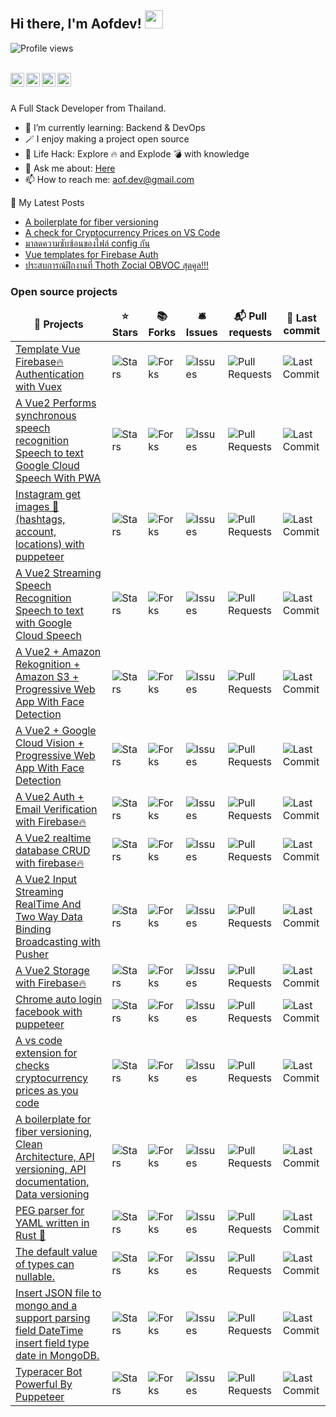 ## Hi there, I'm Aofdev! <img src="https://media.giphy.com/media/ggRRQe8moeCp0hNb6z/giphy.gif" width="29px"> 
![Profile views](https://gpvc.arturio.dev/aofdev)

<br/>
<a href="https://twitter.com/aof_dev">
  <img align="left" alt="aofdev | Twitter" width="22px" src="https://cdn.jsdelivr.net/npm/simple-icons@v3/icons/twitter.svg" />
</a>
<a href="https://www.linkedin.com/in/visarut-phusua-175820158/">
  <img align="left" alt="Visarut Phusua Linkdein" width="22px" src="https://cdn.jsdelivr.net/npm/simple-icons@v3/icons/linkedin.svg" />
</a>
<a href="https://leetcode.com/aofdev/">
  <img align="left" alt="aofdev Leetcode" width="22px" src="https://cdn.jsdelivr.net/npm/simple-icons@v3/icons/leetcode.svg" />
</a>
<a href="https://dev.to/aofdev/">
  <img align="left" alt="aofdev dev" width="22px" src="https://img.icons8.com/windows/32/000000/dev.png" />
</a>
<br/>
<br/>

A Full Stack Developer from Thailand.
<br/>

- 🌱 I’m currently learning: Backend & DevOps
- 🪄 I enjoy making a project open source
- 🎯 Life Hack: Explore 🔥 and Explode 💣 with knowledge
- 💬 Ask me about: [Here](https://github.com/aofdev/aofdev/issues)
- 📫 How to reach me: aof.dev@gmail.com

📝 My Latest Posts
- [A boilerplate for fiber versioning](https://dev.to/aofdev/a-boilerplate-for-fiber-versioning-2ng9)
- [A check for Cryptocurrency Prices on VS Code](https://dev.to/aofdev/a-check-for-cryptocurrency-prices-on-vs-code-5h16)
- [มาลดความซับซ้อนของไฟล์ config กัน](https://aofdev.medium.com/%E0%B8%A1%E0%B8%B2%E0%B8%A5%E0%B8%94%E0%B8%84%E0%B8%A7%E0%B8%B2%E0%B8%A1%E0%B8%8B%E0%B8%B1%E0%B8%9A%E0%B8%8B%E0%B9%89%E0%B8%AD%E0%B8%99%E0%B8%82%E0%B8%AD%E0%B8%87%E0%B9%84%E0%B8%9F%E0%B8%A5%E0%B9%8C-config-%E0%B8%81%E0%B8%B1%E0%B8%99-2d1aa5e1d562)
- [Vue templates for Firebase Auth](https://dev.to/aofdev/vue-templates-for-firebase-auth--30n2)
- [ประสบการณ์ฝึกงานที่ Thoth Zocial OBVOC สุดคูล!!!](https://aofdev.medium.com/%E0%B8%9B%E0%B8%A3%E0%B8%B0%E0%B8%AA%E0%B8%9A%E0%B8%81%E0%B8%B2%E0%B8%A3%E0%B8%93%E0%B9%8C%E0%B8%9D%E0%B8%B6%E0%B8%81%E0%B8%87%E0%B8%B2%E0%B8%99%E0%B8%97%E0%B8%B5%E0%B9%88-thoth-zocial-%E0%B8%AA%E0%B8%B8%E0%B8%94%E0%B8%84%E0%B8%B9%E0%B8%A5-248bf38692aa)

<h3>Open source projects</h3>
<table>
  <thead align="center">
    <tr border: none;>
      <td><b>🎁 Projects</b></td>
      <td><b>⭐ Stars</b></td>
      <td><b>📚 Forks</b></td>
      <td><b>🛎 Issues</b></td>
      <td><b>📬 Pull requests</b></td>
      <td><b>📆 Last commit</b></td>
    </tr>
  </thead>
  <tbody>
    <tr>
      <td><a href="https://github.com/aofdev/vue-firebase-auth-vuex">Template Vue Firebase🔥 Authentication with Vuex</a></td>
      <td><img alt="Stars" src="https://img.shields.io/github/stars/aofdev/vue-firebase-auth-vuex?style=flat-square&labelColor=343b41"/></td>
      <td><img alt="Forks" src="https://img.shields.io/github/forks/aofdev/vue-firebase-auth-vuex?style=flat-square&labelColor=343b41"/></td>
      <td><img alt="Issues" src="https://img.shields.io/github/issues/aofdev/vue-firebase-auth-vuex?style=flat-square"/></td>
      <td><img alt="Pull Requests" src="https://img.shields.io/github/issues-pr/aofdev/vue-firebase-auth-vuex?style=flat-square"/></td>
      <td><img alt="Last Commit" src="https://img.shields.io/github/last-commit/aofdev/vue-firebase-auth-vuex?style=flat-square"/></td>
    </tr>
	  <tr>
      <td><a href="https://github.com/aofdev/vue-pwa-speech">A Vue2 Performs synchronous speech recognition Speech to text Google Cloud Speech With PWA</a></td>
      <td><img alt="Stars" src="https://img.shields.io/github/stars/aofdev/vue-pwa-speech?style=flat-square&labelColor=343b41"/></td>
      <td><img alt="Forks" src="https://img.shields.io/github/forks/aofdev/vue-pwa-speech?style=flat-square&labelColor=343b41"/></td>
      <td><img alt="Issues" src="https://img.shields.io/github/issues/aofdev/vue-pwa-speech?style=flat-square"/></td>
      <td><img alt="Pull Requests" src="https://img.shields.io/github/issues-pr/aofdev/vue-pwa-speech?style=flat-square"/></td>
      <td><img alt="Last Commit" src="https://img.shields.io/github/last-commit/aofdev/vue-pwa-speech?style=flat-square"/></td>
    </tr>
	  <tr>
      <td><a href="https://github.com/aofdev/instagram-get-images">Instagram get images 🌄 (hashtags, account, locations) with puppeteer
     </a></td>
      <td><img alt="Stars" src="https://img.shields.io/github/stars/aofdev/instagram-get-images?style=flat-square&labelColor=343b41"/></td>
      <td><img alt="Forks" src="https://img.shields.io/github/forks/aofdev/instagram-get-images?style=flat-square&labelColor=343b41"/></td>
      <td><img alt="Issues" src="https://img.shields.io/github/issues/aofdev/instagram-get-images?style=flat-square"/></td>
      <td><img alt="Pull Requests" src="https://img.shields.io/github/issues-pr/aofdev/instagram-get-images?style=flat-square"/></td>
      <td><img alt="Last Commit" src="https://img.shields.io/github/last-commit/aofdev/instagram-get-images?style=flat-square"/></td>
    </tr>
	  <tr>
      <td><a href="https://github.com/aofdev/vue-speech-streaming">A Vue2 Streaming Speech Recognition Speech to text with Google Cloud Speech
      </a></td>
      <td><img alt="Stars" src="https://img.shields.io/github/stars/aofdev/vue-speech-streaming?style=flat-square&labelColor=343b41"/></td>
      <td><img alt="Forks" src="https://img.shields.io/github/forks/aofdev/vue-speech-streaming?style=flat-square&labelColor=343b41"/></td>
      <td><img alt="Issues" src="https://img.shields.io/github/issues/aofdev/vue-speech-streaming?style=flat-square"/></td>
      <td><img alt="Pull Requests" src="https://img.shields.io/github/issues-pr/aofdev/vue-speech-streaming?style=flat-square"/></td>
      <td><img alt="Last Commit" src="https://img.shields.io/github/last-commit/aofdev/vue-speech-streaming?style=flat-square"/></td>
    </tr>
	  <tr>
      <td><a href="https://github.com/aofdev/vue-pwa-rekognition">A Vue2 + Amazon Rekognition + Amazon S3 + Progressive Web App With Face Detection
      </a></td>
      <td><img alt="Stars" src="https://img.shields.io/github/stars/aofdev/vue-pwa-rekognition?style=flat-square&labelColor=343b41"/></td>
      <td><img alt="Forks" src="https://img.shields.io/github/forks/aofdev/vue-pwa-rekognition?style=flat-square&labelColor=343b41"/></td>
      <td><img alt="Issues" src="https://img.shields.io/github/issues/aofdev/vue-pwa-rekognition?style=flat-square"/></td>
      <td><img alt="Pull Requests" src="https://img.shields.io/github/issues-pr/aofdev/vue-pwa-rekognition?style=flat-square"/></td>
      <td><img alt="Last Commit" src="https://img.shields.io/github/last-commit/aofdev/vue-pwa-rekognition?style=flat-square"/></td>
    </tr>
	  <tr>
      <td><a href="https://github.com/aofdev/vue-pwa-vision">A Vue2 + Google Cloud Vision + Progressive Web App With Face Detection
     </a></td>
      <td><img alt="Stars" src="https://img.shields.io/github/stars/aofdev/vue-pwa-vision?style=flat-square&labelColor=343b41"/></td>
      <td><img alt="Forks" src="https://img.shields.io/github/forks/aofdev/vue-pwa-vision?style=flat-square&labelColor=343b41"/></td>
      <td><img alt="Issues" src="https://img.shields.io/github/issues/aofdev/vue-pwa-vision?style=flat-square"/></td>
      <td><img alt="Pull Requests" src="https://img.shields.io/github/issues-pr/aofdev/vue-pwa-vision?style=flat-square"/></td>
      <td><img alt="Last Commit" src="https://img.shields.io/github/last-commit/aofdev/vue-pwa-vision?style=flat-square"/></td>
    </tr>
	  <tr>
      <td><a href="https://github.com/aofdev/vuefire-auth">A Vue2 Auth + Email Verification with Firebase🔥
      </a></td>
      <td><img alt="Stars" src="https://img.shields.io/github/stars/aofdev/vuefire-auth?style=flat-square&labelColor=343b41"/></td>
      <td><img alt="Forks" src="https://img.shields.io/github/forks/aofdev/vuefire-auth?style=flat-square&labelColor=343b41"/></td>
      <td><img alt="Issues" src="https://img.shields.io/github/issues/aofdev/vuefire-auth?style=flat-square"/></td>
      <td><img alt="Pull Requests" src="https://img.shields.io/github/issues-pr/aofdev/vuefire-auth?style=flat-square"/></td>
      <td><img alt="Last Commit" src="https://img.shields.io/github/last-commit/aofdev/vuefire-auth?style=flat-square"/></td>
    </tr>
	  <tr>
      <td><a href="https://github.com/aofdev/vuefire-realtimedatabase">A Vue2 realtime database CRUD with firebase🔥
      </a></td>
      <td><img alt="Stars" src="https://img.shields.io/github/stars/aofdev/vuefire-realtimedatabase?style=flat-square&labelColor=343b41"/></td>
      <td><img alt="Forks" src="https://img.shields.io/github/forks/aofdev/vuefire-realtimedatabase?style=flat-square&labelColor=343b41"/></td>
      <td><img alt="Issues" src="https://img.shields.io/github/issues/aofdev/vuefire-realtimedatabase?style=flat-square"/></td>
      <td><img alt="Pull Requests" src="https://img.shields.io/github/issues-pr/aofdev/vuefire-realtimedatabase?style=flat-square"/></td>
      <td><img alt="Last Commit" src="https://img.shields.io/github/last-commit/aofdev/vuefire-realtimedatabase?style=flat-square"/></td>
    </tr>
	  <tr>
      <td><a href="https://github.com/aofdev/vue-input-streaming">A Vue2 Input Streaming RealTime And Two Way Data Binding Broadcasting with Pusher
      </a></td>
      <td><img alt="Stars" src="https://img.shields.io/github/stars/aofdev/vue-input-streaming?style=flat-square&labelColor=343b41"/></td>
      <td><img alt="Forks" src="https://img.shields.io/github/forks/aofdev/vue-input-streaming?style=flat-square&labelColor=343b41"/></td>
      <td><img alt="Issues" src="https://img.shields.io/github/issues/aofdev/vue-input-streaming?style=flat-square"/></td>
      <td><img alt="Pull Requests" src="https://img.shields.io/github/issues-pr/aofdev/vue-input-streaming?style=flat-square"/></td>
      <td><img alt="Last Commit" src="https://img.shields.io/github/last-commit/aofdev/vue-input-streaming?style=flat-square"/></td>
    </tr>
	  <tr>
      <td><a href="https://github.com/aofdev/vuefire-storage">A Vue2 Storage with Firebase🔥
      </a></td>
      <td><img alt="Stars" src="https://img.shields.io/github/stars/aofdev/vuefire-storage?style=flat-square&labelColor=343b41"/></td>
      <td><img alt="Forks" src="https://img.shields.io/github/forks/aofdev/vuefire-storage?style=flat-square&labelColor=343b41"/></td>
      <td><img alt="Issues" src="https://img.shields.io/github/issues/aofdev/vuefire-storage?style=flat-square"/></td>
      <td><img alt="Pull Requests" src="https://img.shields.io/github/issues-pr/aofdev/vuefire-storage?style=flat-square"/></td>
      <td><img alt="Last Commit" src="https://img.shields.io/github/last-commit/aofdev/vuefire-storage?style=flat-square"/></td>
    </tr>
	  <tr>
      <td><a href="https://github.com/aofdev/autologin-facebook">Chrome auto login facebook with puppeteer
      </a></td>
      <td><img alt="Stars" src="https://img.shields.io/github/stars/aofdev/autologin-facebook?style=flat-square&labelColor=343b41"/></td>
      <td><img alt="Forks" src="https://img.shields.io/github/forks/aofdev/autologin-facebook?style=flat-square&labelColor=343b41"/></td>
      <td><img alt="Issues" src="https://img.shields.io/github/issues/aofdev/autologin-facebook?style=flat-square"/></td>
      <td><img alt="Pull Requests" src="https://img.shields.io/github/issues-pr/aofdev/autologin-facebook?style=flat-square"/></td>
      <td><img alt="Last Commit" src="https://img.shields.io/github/last-commit/aofdev/autologin-facebook?style=flat-square"/></td>
    </tr>
	  <tr>
      <td><a href="https://github.com/aofdev/vscode-cointy">A vs code extension for checks cryptocurrency prices as you code
      </a></td>
      <td><img alt="Stars" src="https://img.shields.io/github/stars/aofdev/vscode-cointy?style=flat-square&labelColor=343b41"/></td>
      <td><img alt="Forks" src="https://img.shields.io/github/forks/aofdev/vscode-cointy?style=flat-square&labelColor=343b41"/></td>
      <td><img alt="Issues" src="https://img.shields.io/github/issues/aofdev/vscode-cointy?style=flat-square"/></td>
      <td><img alt="Pull Requests" src="https://img.shields.io/github/issues-pr/aofdev/vscode-cointy?style=flat-square"/></td>
      <td><img alt="Last Commit" src="https://img.shields.io/github/last-commit/aofdev/vscode-cointy?style=flat-square"/></td>
    </tr>
	   <tr>
      <td><a href="https://github.com/aofdev/fiber-versioning-boilerplate">A boilerplate for fiber versioning, Clean Architecture, API versioning, API documentation, Data versioning
      </a></td>
      <td><img alt="Stars" src="https://img.shields.io/github/stars/aofdev/fiber-versioning-boilerplate?style=flat-square&labelColor=343b41"/></td>
      <td><img alt="Forks" src="https://img.shields.io/github/forks/aofdev/fiber-versioning-boilerplate?style=flat-square&labelColor=343b41"/></td>
      <td><img alt="Issues" src="https://img.shields.io/github/issues/aofdev/fiber-versioning-boilerplate?style=flat-square"/></td>
      <td><img alt="Pull Requests" src="https://img.shields.io/github/issues-pr/aofdev/fiber-versioning-boilerplate?style=flat-square"/></td>
      <td><img alt="Last Commit" src="https://img.shields.io/github/last-commit/aofdev/fiber-versioning-boilerplate?style=flat-square"/></td>
    </tr>
	  <tr>
      <td><a href="https://github.com/aofdev/yaml-peg">PEG parser for YAML written in Rust 🦀
      </a></td>
      <td><img alt="Stars" src="https://img.shields.io/github/stars/aofdev/yaml-peg?style=flat-square&labelColor=343b41"/></td>
      <td><img alt="Forks" src="https://img.shields.io/github/forks/aofdev/yaml-peg?style=flat-square&labelColor=343b41"/></td>
      <td><img alt="Issues" src="https://img.shields.io/github/issues/aofdev/yaml-peg?style=flat-square"/></td>
      <td><img alt="Pull Requests" src="https://img.shields.io/github/issues-pr/aofdev/yaml-peg?style=flat-square"/></td>
      <td><img alt="Last Commit" src="https://img.shields.io/github/last-commit/aofdev/yaml-peg?style=flat-square"/></td>
    </tr>
	  <tr>
      <td><a href="https://github.com/aofdev/dtype">The default value of types can nullable.
      </a></td>
      <td><img alt="Stars" src="https://img.shields.io/github/stars/aofdev/dtype?style=flat-square&labelColor=343b41"/></td>
      <td><img alt="Forks" src="https://img.shields.io/github/forks/aofdev/dtype?style=flat-square&labelColor=343b41"/></td>
      <td><img alt="Issues" src="https://img.shields.io/github/issues/aofdev/dtype?style=flat-square"/></td>
      <td><img alt="Pull Requests" src="https://img.shields.io/github/issues-pr/aofdev/dtype?style=flat-square"/></td>
      <td><img alt="Last Commit" src="https://img.shields.io/github/last-commit/aofdev/dtype?style=flat-square"/></td>
    </tr>
	  <tr>
      <td><a href="https://github.com/aofdev/insert-jsonfile-to-mongodb">Insert JSON file to mongo and a support parsing field DateTime insert field type date in MongoDB.
      </a></td>
      <td><img alt="Stars" src="https://img.shields.io/github/stars/aofdev/insert-jsonfile-to-mongodb?style=flat-square&labelColor=343b41"/></td>
      <td><img alt="Forks" src="https://img.shields.io/github/forks/aofdev/insert-jsonfile-to-mongodb?style=flat-square&labelColor=343b41"/></td>
      <td><img alt="Issues" src="https://img.shields.io/github/issues/aofdev/insert-jsonfile-to-mongodb?style=flat-square"/></td>
      <td><img alt="Pull Requests" src="https://img.shields.io/github/issues-pr/aofdev/insert-jsonfile-to-mongodb?style=flat-square"/></td>
      <td><img alt="Last Commit" src="https://img.shields.io/github/last-commit/aofdev/insert-jsonfile-to-mongodb?style=flat-square"/></td>
    </tr>
	  <tr>
      <td><a href="https://github.com/aofdev/typeracer-puppeteer">Typeracer Bot Powerful By Puppeteer
      </a></td>
      <td><img alt="Stars" src="https://img.shields.io/github/stars/aofdev/typeracer-puppeteer?style=flat-square&labelColor=343b41"/></td>
      <td><img alt="Forks" src="https://img.shields.io/github/forks/aofdev/typeracer-puppeteer?style=flat-square&labelColor=343b41"/></td>
      <td><img alt="Issues" src="https://img.shields.io/github/issues/aofdev/typeracer-puppeteer?style=flat-square"/></td>
      <td><img alt="Pull Requests" src="https://img.shields.io/github/issues-pr/aofdev/typeracer-puppeteer?style=flat-square"/></td>
      <td><img alt="Last Commit" src="https://img.shields.io/github/last-commit/aofdev/typeracer-puppeteer?style=flat-square"/></td>
    </tr>
  </tbody>
</table>
